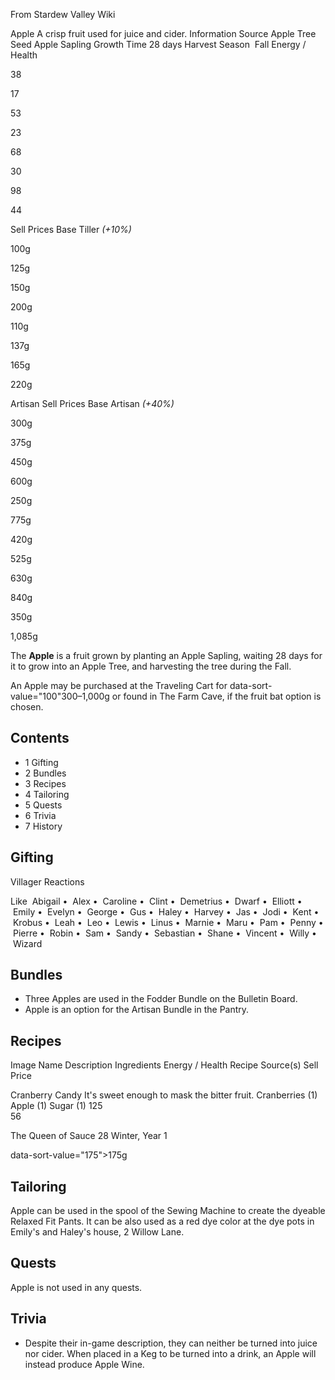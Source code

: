 From Stardew Valley Wiki

Apple A crisp fruit used for juice and cider. Information Source Apple Tree Seed Apple Sapling Growth Time 28 days Harvest Season  Fall Energy / Health

38

17

53

23

68

30

98

44

Sell Prices Base Tiller *(+10%)*

100g

125g

150g

200g

110g

137g

165g

220g

Artisan Sell Prices Base Artisan *(+40%)*

300g

375g

450g

600g

250g

775g

420g

525g

630g

840g

350g

1,085g

The **Apple** is a fruit grown by planting an Apple Sapling, waiting 28 days for it to grow into an Apple Tree, and harvesting the tree during the Fall.

An Apple may be purchased at the Traveling Cart for data-sort-value="100"300–1,000g or found in The Farm Cave, if the fruit bat option is chosen.

## Contents

- 1 Gifting
- 2 Bundles
- 3 Recipes
- 4 Tailoring
- 5 Quests
- 6 Trivia
- 7 History

## Gifting

Villager Reactions

Like  Abigail •  Alex •  Caroline •  Clint •  Demetrius •  Dwarf •  Elliott •  Emily •  Evelyn •  George •  Gus •  Haley •  Harvey •  Jas •  Jodi •  Kent •  Krobus •  Leah •  Leo •  Lewis •  Linus •  Marnie •  Maru •  Pam •  Penny •  Pierre •  Robin •  Sam •  Sandy •  Sebastian •  Shane •  Vincent •  Willy •  Wizard

## Bundles

- Three Apples are used in the Fodder Bundle on the Bulletin Board.
- Apple is an option for the Artisan Bundle in the Pantry.

## Recipes

Image Name Description Ingredients Energy / Health Recipe Source(s) Sell Price

Cranberry Candy It's sweet enough to mask the bitter fruit. Cranberries (1) Apple (1) Sugar (1) 125  
56

The Queen of Sauce 28 Winter, Year 1

data-sort-value="175"&gt;175g

## Tailoring

Apple can be used in the spool of the Sewing Machine to create the dyeable Relaxed Fit Pants. It can be also used as a red dye color at the dye pots in Emily's and Haley's house, 2 Willow Lane.

## Quests

Apple is not used in any quests.

## Trivia

- Despite their in-game description, they can neither be turned into juice nor cider. When placed in a Keg to be turned into a drink, an Apple will instead produce Apple Wine.